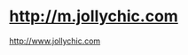 <a href="http://m.jollychic.com">http://m.jollychic.com</a>
===============
<a href="http://jollychic.com">http://www.jollychic.com</a>
